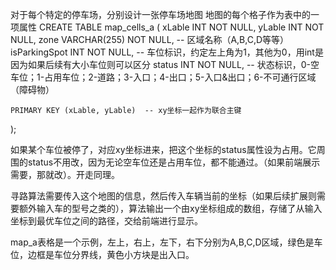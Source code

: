 对于每个特定的停车场，分别设计一张停车场地图
地图的每个格子作为表中的一项属性
CREATE TABLE map_cells_a (
    xLable INT NOT NULL,
    yLable INT NOT NULL,
    zone VARCHAR(255) NOT NULL,  -- 区域名称（A,B,C,D等等）
    isParkingSpot INT NOT NULL,  -- 车位标识，约定左上角为1，其他为0，用int是因为如果后续有大小车位则可以区分
    status INT NOT NULL,  -- 状态标识，0-空车位；1-占用车位；2-道路；3-入口；4-出口；5-入口&出口；6-不可通行区域（障碍物）

    PRIMARY KEY (xLable, yLable)  -- xy坐标一起作为联合主键
);

如果某个车位被停了，对应xy坐标进来，把这个坐标的status属性设为占用。它周围的status不用改，因为无论空车位还是占用车位，都不能通过。（如果前端展示需要，那就改）。开走同理。

寻路算法需要传入这个地图的信息，然后传入车辆当前的坐标（如果后续扩展则需要额外输入车的型号之类的），算法输出一个由xy坐标组成的数组，存储了从输入坐标到最优车位之间的路径，交给前端进行显示。

map_a表格是一个示例，左上，右上，左下，右下分别为A,B,C,D区域，绿色是车位，边框是车位分界线，黄色小方块是出入口。